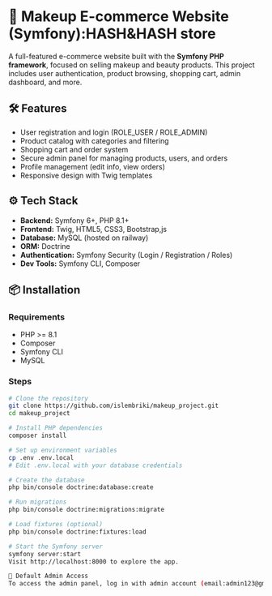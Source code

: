 # 💄 Makeup E-commerce Website (Symfony):HASH&HASH store

A full-featured e-commerce website built with the **Symfony PHP framework**, focused on selling makeup and beauty products. This project includes user authentication, product browsing, shopping cart, admin dashboard, and more.

## 🛠️ Features

- User registration and login (ROLE_USER / ROLE_ADMIN)
- Product catalog with categories and filtering
- Shopping cart and order system
- Secure admin panel for managing products, users, and orders
- Profile management (edit info, view orders)
- Responsive design with Twig templates

## ⚙️ Tech Stack

- **Backend:** Symfony 6+, PHP 8.1+
- **Frontend:** Twig, HTML5, CSS3, Bootstrap,js
- **Database:** MySQL (hosted on railway)
- **ORM:** Doctrine
- **Authentication:** Symfony Security (Login / Registration / Roles)
- **Dev Tools:** Symfony CLI, Composer

## 📦 Installation

### Requirements

- PHP >= 8.1
- Composer
- Symfony CLI
- MySQL 

### Steps

```bash
# Clone the repository
git clone https://github.com/islembriki/makeup_project.git
cd makeup_project

# Install PHP dependencies
composer install

# Set up environment variables
cp .env .env.local
# Edit .env.local with your database credentials

# Create the database
php bin/console doctrine:database:create

# Run migrations
php bin/console doctrine:migrations:migrate

# Load fixtures (optional)
php bin/console doctrine:fixtures:load

# Start the Symfony server
symfony server:start
Visit http://localhost:8000 to explore the app.

🔐 Default Admin Access
To access the admin panel, log in with admin account (email:admin123@gmail.com   , password:456)

